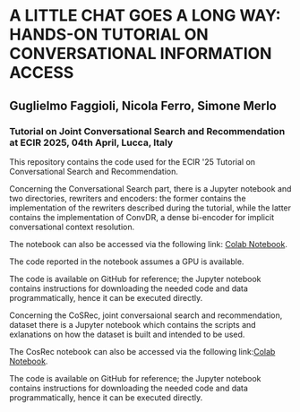 # A LITTLE CHAT GOES A LONG WAY: HANDS-ON TUTORIAL ON CONVERSATIONAL INFORMATION ACCESS

## Guglielmo Faggioli, Nicola Ferro, Simone Merlo

###  Tutorial on Joint Conversational Search and Recommendation at ECIR 2025, 04th April, Lucca, Italy

This repository contains the code used for the ECIR '25 Tutorial on Conversational Search and Recommendation.

Concerning the Conversational Search part, there is a Jupyter notebook and two directories, rewriters and encoders: the former contains the implementation of the rewriters described during the tutorial, while the latter contains the implementation of ConvDR, a dense bi-encoder for implicit  conversational context resolution.

The notebook can also be accessed via the following link: <a href="https://colab.research.google.com/drive/1JcyIOd5RPCRAErFE0Jjg8TC4SP4-2Mu0?usp=sharing">Colab Notebook</a>.

The code reported in the notebook assumes a GPU is available.

The code is available on GitHub for reference; the Jupyter notebook contains instructions for downloading the needed code and data programmatically, hence it can be executed directly.


Concerning the CoSRec, joint conversaional search and recommendation, dataset there is a Jupyter notebook which contains the scripts and exlanations on how the dataset is built and intended to be used.

The CosRec notebook can also be accessed via the following link:<a href="https://colab.research.google.com/drive/1JcyIOd5RPCRAErFE0Jjg8TC4SP4-2Mu0?usp=sharing">Colab Notebook</a>.

The code is available on GitHub for reference; the Jupyter notebook contains instructions for downloading the needed code and data programmatically, hence it can be executed directly.

